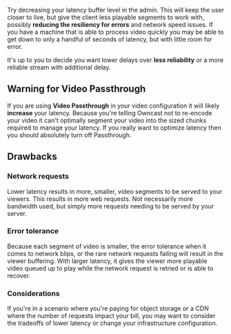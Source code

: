 Try decreasing your latency buffer level in the admin. This will keep the user closer to live, but give the client less playable segments to work with, possibly **reducing the resiliency for errors** and network speed issues. If you have a machine that is able to process video quickly you may be able to get down to only a handful of seconds of latency, but with little room for error.

It's up to you to decide you want lower delays over **less reliability** or a more reliable stream with additional delay.

## Warning for Video Passthrough

If you are using **Video Passthrough** in your video configuration it will likely **increase** your latency. Because you're telling Owncast not to re-encode your video it can't optimally segment your video into the sized chunks required to manage your latency. If you really want to optimize latency then you should absolutely turn off Passthrough.

## Drawbacks

### Network requests

Lower latency results in more, smaller, video segments to be served to your viewers. This results in more web requests. Not necessarily more bandwidth used, but simply more requests needing to be served by your server.

### Error tolerance

Because each segment of video is smaller, the error tolerance when it comes to network blips, or the rare network requests failing will result in the viewer buffering. With larger latency, it gives the viewer more playable video queued up to play while the network request is retried or is able to recover.

### Considerations

If you're in a scenario where you're paying for object storage or a CDN where the number of requests impact your bill, you may want to consider the tradeoffs of lower latency or change your infrastructure configuration.
